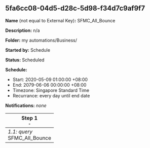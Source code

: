 ## 5fa6cc08-04d5-d28c-5d98-f34d7c9af9f7

**Name** (not equal to External Key)**:** SFMC_All_Bounce

**Description:** n/a

**Folder:** my automations/Business/

**Started by:** Schedule

**Status:** Scheduled

**Schedule:**

* Start: 2020-05-09 01:00:00 +08:00
* End: 2079-06-06 00:00:00 +08:00
* Timezone: Singapore Standard Time
* Recurrance: every day until end date

**Notifications:** _none_


| Step 1<br>_<small>-</small>_ |
| --- |
| _1.1: query_<br>SFMC_All_Bounce |
